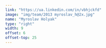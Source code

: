 ```yaml
---
link: "https://ua.linkedin.com/in/vbhjckfd"
image: "img/team/2013 myroslav_h@2x.jpg"
name: "Myroslav Holyak"
type: "right"
width: 9
offset: 6
offset-top: 25
---
```

